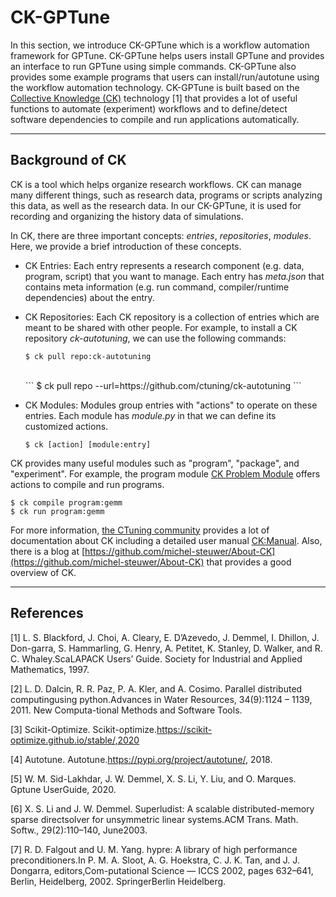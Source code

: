 # CK-GPTune

In this section, we introduce CK-GPTune which is a workflow automation framework for GPTune.
CK-GPTune helps users install GPTune and provides an interface to run GPTune using simple commands.
CK-GPTune also provides some example programs that users can install/run/autotune using the workflow automation technology.
CK-GPTune is built based on the [Collective Knowledge (CK)](https://cknowledge.org) technology [1] that provides a lot of useful functions to automate (experiment) workflows and to define/detect software dependencies to compile and run applications automatically.

---
## Background of CK

CK is a tool which helps organize research workflows.
CK can manage many different things, such as research data, programs or scripts analyzing this data, as well as the research data. In our CK-GPTune, it is used for recording and  organizing the history data of simulations. 

In CK, there are three important concepts: *entries*, *repositories*, *modules*. Here, we provide a brief introduction of these concepts.

* CK Entries: Each entry represents a research component (e.g. data, program, script) that you want to manage. Each entry has *meta.json* that contains meta information (e.g. run command, compiler/runtime dependencies) about the entry.

* CK Repositories: Each CK repository is a collection of entries which are meant to be shared with other people. For example, to install a CK repository *ck-autotuning*, we can use the following commands:
    
    ```
    $ ck pull repo:ck-autotuning
    ```
    <br>
    ```
    $ ck pull repo --url=https://github.com/ctuning/ck-autotuning
    ```

* CK Modules: Modules group entries with "actions" to operate on these entries. Each module has *module.py* in that we can define its customized actions.
    
    ```
    $ ck [action] [module:entry]
    ```

CK provides many useful modules such as "program", "package", and "experiment". For example, the program module [CK Problem Module](https://cknowledge.io/c/module/program/) offers actions to compile and run programs.
    
```
$ ck compile program:gemm
$ ck run program:gemm
```

For more information, [the CTuning community](https://ctuning.org) provides a lot of documentation about CK including a detailed user manual [CK:Manual](https://ck.readthedocs.io/_/downloads/en/latest/pdf/).
Also, there is a blog at [https://github.com/michel-steuwer/About-CK](https://github.com/michel-steuwer/About-CK) that provides a good overview of CK.

---
## References

[1] L.  S.  Blackford,  J.  Choi,  A.  Cleary,  E.  D’Azevedo,  J.  Demmel,  I.  Dhillon,  J.  Don-garra, S. Hammarling, G. Henry, A. Petitet, K. Stanley, D. Walker, and R. C. Whaley.ScaLAPACK Users’ Guide.  Society for Industrial and Applied Mathematics, 1997.

[2] L. D. Dalcin, R. R. Paz, P. A. Kler, and A. Cosimo.  Parallel distributed computingusing python.Advances in Water Resources, 34(9):1124 – 1139, 2011.  New Computa-tional Methods and Software Tools.

[3] Scikit-Optimize.   Scikit-optimize.https://scikit-optimize.github.io/stable/,2020

[4] Autotune.  Autotune.https://pypi.org/project/autotune/, 2018.

[5] W. M. Sid-Lakhdar, J. W. Demmel, X. S. Li, Y. Liu, and O. Marques. Gptune UserGuide, 2020.

[6] X. S. Li and J. W. Demmel. Superludist:  A scalable distributed-memory sparse directsolver for unsymmetric linear systems.ACM Trans. Math. Softw., 29(2):110–140, June2003.

[7] R. D. Falgout and U. M. Yang.  hypre:  A library of high performance preconditioners.In P. M. A. Sloot, A. G. Hoekstra, C. J. K. Tan, and J. J. Dongarra, editors,Com-putational  Science  —  ICCS  2002,  pages 632–641,  Berlin,  Heidelberg,  2002. SpringerBerlin Heidelberg.
